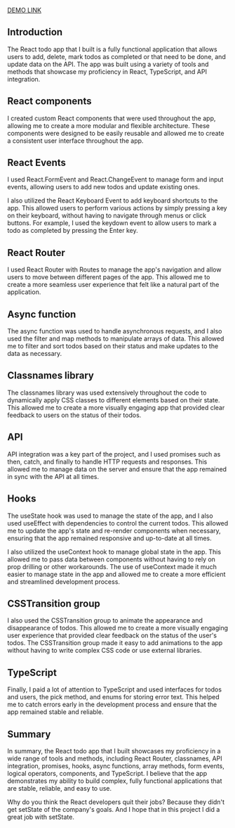 [DEMO LINK](https://kolya-movchan.github.io/react-todo-app/)

## Introduction
The React todo app that I built is a fully functional application that allows users to add, delete, mark todos as completed or that need to be done, and update data on the API. The app was built using a variety of tools and methods that showcase my proficiency in React, TypeScript, and API integration.

## React components
I created custom React components that were used throughout the app, allowing me to create a more modular and flexible architecture. These components were designed to be easily reusable and allowed me to create a consistent user interface throughout the app.

## React Events
I used React.FormEvent and React.ChangeEvent to manage form and input events, allowing users to add new todos and update existing ones.

I also utilized the React Keyboard Event to add keyboard shortcuts to the app. This allowed users to perform various actions by simply pressing a key on their keyboard, without having to navigate through menus or click buttons. For example, I used the keydown event to allow users to mark a todo as completed by pressing the Enter key.

## React Router
I used React Router with Routes to manage the app's navigation and allow users to move between different pages of the app. This allowed me to create a more seamless user experience that felt like a natural part of the application.

## Async function
The async function was used to handle asynchronous requests, and I also used the filter and map methods to manipulate arrays of data. This allowed me to filter and sort todos based on their status and make updates to the data as necessary.

## Classnames library
The classnames library was used extensively throughout the code to dynamically apply CSS classes to different elements based on their state. This allowed me to create a more visually engaging app that provided clear feedback to users on the status of their todos.

## API
API integration was a key part of the project, and I used promises such as then, catch, and finally to handle HTTP requests and responses. This allowed me to manage data on the server and ensure that the app remained in sync with the API at all times.

## Hooks
The useState hook was used to manage the state of the app, and I also used useEffect with dependencies to control the current todos. This allowed me to update the app's state and re-render components when necessary, ensuring that the app remained responsive and up-to-date at all times. 

I also utilized the useContext hook to manage global state in the app. This allowed me to pass data between components without having to rely on prop drilling or other workarounds. The use of useContext made it much easier to manage state in the app and allowed me to create a more efficient and streamlined development process.

## CSSTransition group
I also used the CSSTransition group to animate the appearance and disappearance of todos. This allowed me to create a more visually engaging user experience that provided clear feedback on the status of the user's todos. The CSSTransition group made it easy to add animations to the app without having to write complex CSS code or use external libraries.

## TypeScript
Finally, I paid a lot of attention to TypeScript and used interfaces for todos and users, the pick method, and enums for storing error text. This helped me to catch errors early in the development process and ensure that the app remained stable and reliable.

## Summary
In summary, the React todo app that I built showcases my proficiency in a wide range of tools and methods, including React Router, classnames, API integration, promises, hooks, async functions, array methods, form events, logical operators, components, and TypeScript. I believe that the app demonstrates my ability to build complex, fully functional applications that are stable, reliable, and easy to use.

Why do you think the React developers quit their jobs? Because they didn't get setState of the company's goals. And I hope that in this project I did a great job with setState.
